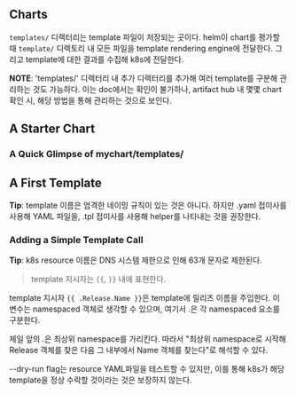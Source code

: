 ## Charts
`templates/` 디렉터리는 template 파일이 저장되는 곳이다. helm이 chart를 평가할 때 `template/` 디렉토리 내 모든 파일을 template rendering engine에 전달한다. 그리고 template에 대한 결과를 수집해 k8s에 전달한다.

**NOTE**: 'templates/' 디렉터리 내 추가 디렉터리를 추가해 여러 template를 구분해 관리하는 것도 가능하다. 이는 doc에서는 확인이 불가하나, artifact hub 내 몇몇 chart 확인 시, 해당 방법을 통해 관리하는 것으로 보인다.

## A Starter Chart

### A Quick Glimpse of mychart/templates/

## A First Template

**Tip**: template 이름은 엄격한 네이밍 규칙이 있는 것은 아니다. 하지만 .yaml 접미사를 사용해 YAML 파일을, .tpl 접미사를 사용해 helper를 나타내는 것을 권장한다.

### Adding a Simple Template Call

**Tip**: k8s resource 이름은 DNS 시스템 제한으로 인해 63개 문자로 제한된다.

> template 지시자는 `{{`, `}}` 내에 표현한다.

template 지시자 `{{ .Release.Name }}`은 template에 릴리즈 이름을 주입한다. 이 변수는 namespaced 객체로 생각할 수 있으며, 여기서 .은 각 namespaced 요소를 구분한다.

제일 앞의 .은 최상위 namespace를 가리킨다. 따라서 "최상위 namespace로 시작해 Release 객체를 찾은 다음 그 내부에서 Name 객체를 찾는다"로 해석할 수 있다.

--dry-run flag는 resource YAML파일을 테스트할 수 있지만, 이를 통해 k8s가 해당 template을 정상 수락할 것이라는 것은 보장하지 않는다.